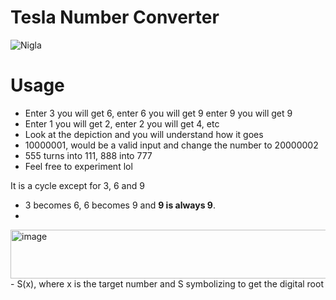 # Tesla Number Converter
![Nigla](https://st.depositphotos.com/2465573/55119/v/1600/depositphotos_551192848-stock-illustration-secret-code-three-six-nine.jpg)

# Usage
- Enter 3 you will get 6, enter 6 you will get 9 enter 9 you will get 9
- Enter 1 you will get 2, enter 2 you will get 4, etc
- Look at the depiction and you will understand how it goes
- 10000001, would be a valid input and change the number to 20000002
- 555 turns into 111, 888 into 777
- Feel free to experiment lol

It is a cycle except for 3, 6 and 9

- 3 becomes 6, 6 becomes 9 and **9 is always 9**.
- 
<img width="539" height="78" alt="image" src="https://github.com/user-attachments/assets/178fc01c-443f-40d0-b474-719ab6976161" />
- S(x), where x is the target number and S symbolizing to get the digital root
